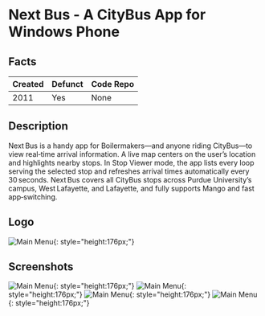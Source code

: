 # Next Bus - A CityBus App for Windows Phone

## Facts

| Created | Defunct | Code Repo |
| ------- | ------- | --------- |
| 2011    | Yes      | None |

## Description

Next Bus is a handy app for Boilermakers—and anyone riding CityBus—to view real‑time arrival information. A live map centers on the user’s location and highlights nearby stops. In Stop Viewer mode, the app lists every loop serving the selected stop and refreshes arrival times automatically every 30 seconds. Next Bus covers all CityBus stops across Purdue University’s campus, West Lafayette, and Lafayette, and fully supports Mango and fast app‑switching.


## Logo
![Main Menu](./assets/next-bus/LargeMoblieApp.png){: style="height:176px;"}


## Screenshots
![Main Menu](./assets/next-bus/Screen.png){: style="height:176px;"}
![Main Menu](./assets/next-bus/Screen2.png){: style="height:176px;"}
![Main Menu](./assets/next-bus/map.png){: style="height:176px;"}
![Main Menu](./assets/next-bus/map2.png){: style="height:176px;"}